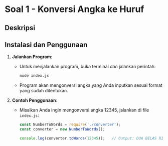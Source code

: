 # Soal 1 - Konversi Angka ke Huruf

## Deskripsi

## Instalasi dan Penggunaan

1. **Jalankan Program**:
   - Untuk menjalankan program, buka terminal dan jalankan perintah:
     ```bash
     node index.js
     ```
   - Program akan mengonversi angka yang Anda inputkan sesuai format yang sudah ditentukan.

2. **Contoh Penggunaan**:
   - Misalkan Anda ingin mengonversi angka 12345, jalankan di file `index.js`:
     ```js
     const NumberToWords = require('./converter');
     const converter = new NumberToWords();
     
     console.log(converter.toWords(12345));   // Output: DUA BELAS RIBU TIGA RATUS EMPAT PULUH LIMA
     ```

